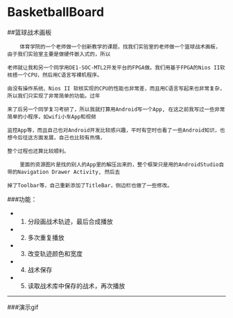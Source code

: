 # BasketballBoard
##篮球战术画板

        体育学院的一个老师做一个创新教学的课题，找我们实验室的老师做一个篮球战术画板，由于我们实验室主要是做硬件嵌入式的，所以
        
    老师就让我和另一个同学用DE1-SOC-MTL2开发平台的FPGA做。我们用基于FPGA的Nios II软核搭一个CPU，然后用C语言写裸机程序。
    
    由没有操作系统、Nios II 软核实现的CPU的性能也非常差，而且用C语言写起来也非常复杂，所以我们只实现了非常简单的功能。过年
    
    来了后另一个同学复习考研了，所以我就打算用Android写一个App, 在这之前我写过一些非常简单的小程序，如wifi小车App和视频
    
    监控App等，而且自己也对Android开发比较感兴趣，平时有空时也看了一些Android知识，也想今后往这方面发展，自己也比较有热情，
    
    整个过程也还算比较顺利。
    
        里面的资源图片是找的别人的App里的解压出来的，整个框架只是用的AndroidStudio自带的Navigation Drawer Activity, 然后去
    
    掉了Toolbar等，自己重新添加了TitleBar，侧边栏也做了一些修改。
  
  
   
###功能：
- 1. 分段画战术轨迹，最后合成播放
- 2. 多次重复播放
- 3. 改变轨迹颜色和宽度
- 4. 战术保存
- 5. 读取战术库中保存的战术，再次播放
---------

###演示gif
    
    
